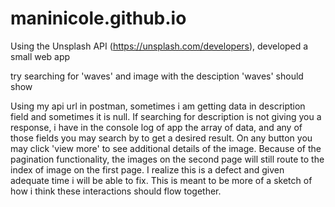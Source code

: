 # maninicole.github.io
Using the Unsplash API (https://unsplash.com/developers), developed a small web app

try searching for 'waves' and image with the desciption 'waves' should show

Using my api url in postman, sometimes i am getting data in description field and sometimes it is null. If searching for description is not giving you a response, i have in the console log of app the array of data, and any of those fields you may search by to get a desired result. On any button you may click 'view more' to see additional details of the image. Because of the pagination functionality, the images on the second page will still route to the index of image on the first page. I realize this is a defect and given adequate time i will be able to fix. This is meant to be more of a sketch of how i think these interactions should flow together.
